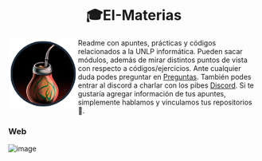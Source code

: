 <h1 align="center"> 🎓EI-Materias </h1>



 <p>
  <img width="140" align='left' src="/assets/img/LogoChico2.png">
</p>




Readme con apuntes, prácticas y códigos relacionados a la UNLP informática. Pueden sacar módulos, además de mirar distintos puntos de vista con respecto a códigos/ejercicios. Ante cualquier duda podes preguntar en [Preguntas](https://github.com/MITH-arg/EI-Materias/issues/1). También podes entrar al discord a charlar con los pibes [Discord](https://discord.gg/TN4arqQxPP). Si te gustaría agregar información de tus apuntes, simplemente hablamos y vinculamos tus repositorios 🧠.

### Web

![image](https://user-images.githubusercontent.com/55964635/236698027-790d557f-56ff-4bd9-8172-48e968e957db.png)
